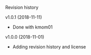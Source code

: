 Revision history


v1.0.1 (2018-11-11)

* Done with kmom01

v1.0.0 (2018-11-01)

* Adding revision history and license
